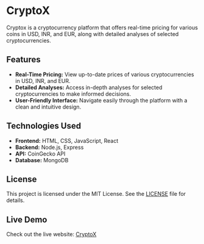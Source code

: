 # CryptoX

Cryptox is a cryptocurrency platform that offers real-time pricing for various coins in USD, INR, and EUR, along with detailed analyses of selected cryptocurrencies.

## Features

- **Real-Time Pricing:** View up-to-date prices of various cryptocurrencies in USD, INR, and EUR.
- **Detailed Analyses:** Access in-depth analyses for selected cryptocurrencies to make informed decisions.
- **User-Friendly Interface:** Navigate easily through the platform with a clean and intuitive design.

## Technologies Used

- **Frontend:** HTML, CSS, JavaScript, React
- **Backend:** Node.js, Express
- **API:** CoinGecko API
- **Database:** MongoDB

## License

This project is licensed under the MIT License. See the [LICENSE](LICENSE) file for details.

## Live Demo

Check out the live website: [CryptoX](https://cryptox-project.netlify.app/)

